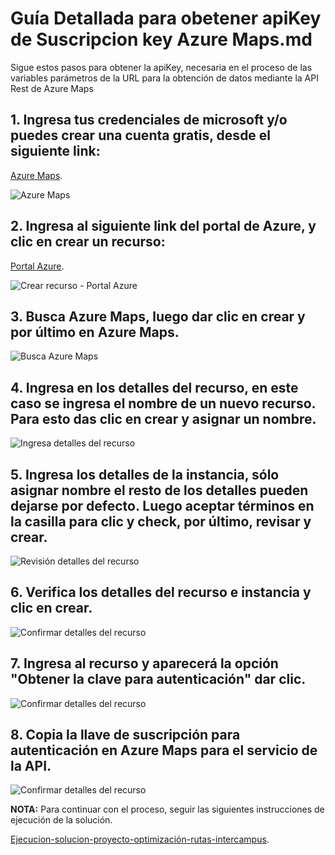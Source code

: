 # Guía Detallada para obetener apiKey de Suscripcion key Azure Maps.md

Sigue estos pasos para obtener la apiKey, necesaria en el proceso de las variables parámetros de la URL para la obtención de datos mediante la API Rest de Azure Maps

## 1. Ingresa tus credenciales de microsoft y/o puedes crear una cuenta gratis, desde el siguiente link:

[Azure Maps](https://azure.microsoft.com/en-us/products/azure-maps).

 ![Azure Maps](https://github.com/sanrulo1030/Optimizacion-rutas-autobus-intercampus-ITM/blob/main/Azure%20API%20Rest%20-%20Subscription%20key/Imagenes/1-Iniciar-sesion.jpg)

## 2. Ingresa al siguiente link del portal de Azure, y clic en crear un recurso: 

[Portal Azure](https://portal.azure.com ).

 ![Crear recurso - Portal Azure](https://github.com/sanrulo1030/Optimizacion-rutas-autobus-intercampus-ITM/blob/main/Azure%20API%20Rest%20-%20Subscription%20key/Imagenes/2-Crear-recurso.jpg)

## 3. Busca Azure Maps, luego dar clic en crear y por último en Azure Maps.
 
 ![Busca Azure Maps](https://github.com/sanrulo1030/Optimizacion-rutas-autobus-intercampus-ITM/blob/main/Azure%20API%20Rest%20-%20Subscription%20key/Imagenes/3-Buscar-Azure-Maps.jpg)

## 4. Ingresa en los detalles del recurso, en este caso se ingresa el nombre de un nuevo recurso. Para esto das clic en crear y asignar un nombre.
 
 ![Ingresa detalles del recurso](https://github.com/sanrulo1030/Optimizacion-rutas-autobus-intercampus-ITM/blob/main/Azure%20API%20Rest%20-%20Subscription%20key/Imagenes/4-Asignar-nombre-recurso.jpg)

## 5. Ingresa los detalles de la instancia, sólo asignar nombre el resto de los detalles pueden dejarse por defecto. Luego aceptar términos en la casilla para clic y check, por último, revisar y crear.
 
 ![Revisión detalles del recurso]( https://github.com/sanrulo1030/Optimizacion-rutas-autobus-intercampus-ITM/blob/main/Azure%20API%20Rest%20-%20Subscription%20key/Imagenes/5-Detalles-instancia-aceptar-term-y-cond.jpg)

## 6. Verifica los detalles del recurso e instancia y clic en crear.
 
 ![Confirmar detalles del recurso](https://github.com/sanrulo1030/Optimizacion-rutas-autobus-intercampus-ITM/blob/main/Azure%20API%20Rest%20-%20Subscription%20key/Imagenes/6-Revisar-y-crear.jpg)

## 7. Ingresa al recurso y aparecerá la opción "Obtener la clave para autenticación" dar clic. 
 
 ![Confirmar detalles del recurso](https://github.com/sanrulo1030/Optimizacion-rutas-autobus-intercampus-ITM/blob/main/Azure%20API%20Rest%20-%20Subscription%20key/Imagenes/7-Ingresa-al-recurso-ver-autenticacion.jpg)

## 8. Copia la llave de suscripción para autenticación en Azure Maps para el servicio de la API. 
 
 ![Confirmar detalles del recurso](https://github.com/sanrulo1030/Optimizacion-rutas-autobus-intercampus-ITM/blob/main/Azure%20API%20Rest%20-%20Subscription%20key/Imagenes/8-Copiar-la-llave.jpg)


 **NOTA:** Para continuar con el proceso, seguir las siguientes instrucciones de ejecución de la solución.

[Ejecucion-solucion-proyecto-optimización-rutas-intercampus](https://github.com/sanrulo1030/Optimizacion-rutas-autobus-intercampus-ITM/blob/main/Ejecucion-solucion-proyecto-optimizaci%C3%B3n-rutas-intercampus/Ejecucion-solucion-proyecto-optimizacion-rutas-intercampus.md).
